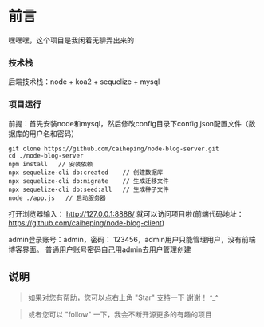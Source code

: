 # 前言
嘿嘿嘿，这个项目是我闲着无聊弄出来的

### 技术栈

后端技术栈：node + koa2 + sequelize + mysql

### 项目运行
前提：首先安装node和mysql，然后修改config目录下config.json配置文件（数据库的用户名和密码）

```
git clone https://github.com/caiheping/node-blog-server.git
cd ./node-blog-server
npm install   // 安装依赖
npx sequelize-cli db:created    // 创建数据库
npx sequelize-cli db:migrate    // 生成迁移文件
npx sequelize-cli db:seed:all   // 生成种子文件
node ./app.js   // 启动服务器
```

打开浏览器输入： http://127.0.0.1:8888/ 就可以访问项目啦(前端代码地址：https://github.com/caiheping/node-blog-client)

admin登录账号：admin，密码： 123456，admin用户只能管理用户，没有前端博客界面。
普通用户账号密码自己用admin去用户管理创建


## 说明

>  如果对您有帮助，您可以点右上角 "Star" 支持一下 谢谢！ ^_^

>  或者您可以 "follow" 一下，我会不断开源更多的有趣的项目

